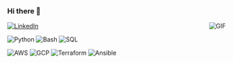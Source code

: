 
### Hi there 👋

<img align="right" alt="GIF" src="https://media.giphy.com/media/13HgwGsXF0aiGY/giphy.gif" />

[![LinkedIn](https://img.shields.io/badge/-Linkedin-0077B5?style=for-the-badge&logo=linkedin&logoColor=white)](https://www.linkedin.com/in/amadotejada/)

![Python](https://img.shields.io/badge/-Python-F4A460?style=flat&logo=python)
![Bash](https://img.shields.io/badge/-Bash-F4A460?style=flat&logo=linux)
![SQL](https://img.shields.io/badge/-SQL-ADD8E6?style=flat&logo=postgresql)

![AWS](https://img.shields.io/badge/-AWS-FAEBD7?style=flat&logo=amazon&logoColor=181717)
![GCP](https://img.shields.io/badge/-GCP-6495ED?style=flat&logo=google&logoColor=181717)
![Terraform](https://img.shields.io/badge/-Terraform-FFC300?style=flat&logo=Terraform&logoColor=181717)
![Ansible](https://img.shields.io/badge/-Ansible-FFFFFF?style=flat&logo=ansible&logoColor=181717)

